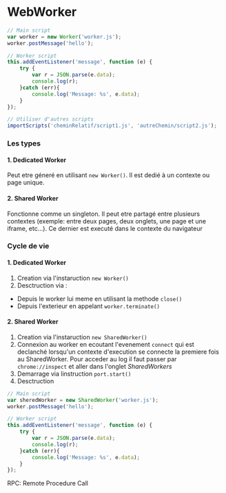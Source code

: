 # WebWorker

```javascript
// Main script
var worker = new Worker('worker.js');
worker.postMessage('hello');
```

```javascript
// Worker script
this.addEventListener('message', function (e) {
    try {
        var r = JSON.parse(e.data);
        console.log(r);
    }catch (err){
        console.log('Message: %s', e.data);
    }
});
```

```javascript
// Utiliser d'autres scripts
importScripts('cheminRelatif/script1.js', 'autreChemin/script2.js');
```

### Les types
#### 1. Dedicated Worker
Peut etre géneré en utilisant `new Worker()`. Il est dedié à un contexte ou page unique.

#### 2. Shared Worker
Fonctionne comme un singleton. Il peut etre partagé entre plusieurs contextes (exemple: entre deux pages, deux onglets, une page et une iframe, etc...). Ce dernier est executé dans le contexte du navigateur

### Cycle de vie
#### 1. Dedicated Worker
1. Creation via l'instaruction `new Worker()`
2. Desctruction via :
  - Depuis le worker lui meme en utilisant la methode `close()`
  - Depuis l'exterieur en appelant `worker.terminate()`

#### 2. Shared Worker
1. Creation via l'instaruction `new SharedWorker()`
2. Connexion au worker en ecoutant l'evenement `connect` qui est declanché lorsqu'un contexte d'execution se connecte la premiere fois au SharedWorker. Pour acceder au log il faut passer par `chrome://inspect` et aller dans l'onglet *SharedWorkers*
3. Demarrage via linstruction `port.start()`
4. Desctruction

```javascript
// Main script
var sheredWorker = new SharedWorker('worker.js');
worker.postMessage('hello');
```

```javascript
// Worker script
this.addEventListener('message', function (e) {
    try {
        var r = JSON.parse(e.data);
        console.log(r);
    }catch (err){
        console.log('Message: %s', e.data);
    }
});
```

RPC: Remote Procedure Call
